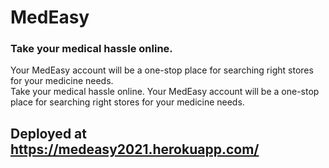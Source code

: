 # MedEasy
### Take your medical hassle online. <br>
Your MedEasy account will be a one-stop place for searching right stores for your medicine needs.
<br>
Take your medical hassle online. Your MedEasy account will be a one-stop place for searching right stores for your medicine needs.

## Deployed at https://medeasy2021.herokuapp.com/

